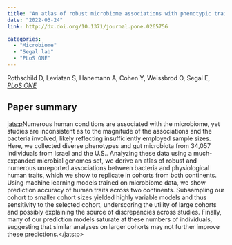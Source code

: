 ```yaml
---
title: "An atlas of robust microbiome associations with phenotypic traits based on large-scale cohorts from two continents"
date: "2022-03-24"
link: http://dx.doi.org/10.1371/journal.pone.0265756

categories:
  - "Microbiome"
  - "Segal lab"
  - "PLoS ONE"
---
```


Rothschild D, Leviatan S, Hanemann A, Cohen Y, Weissbrod O, Segal E, [*PLoS ONE*](http://dx.doi.org/10.1371/journal.pone.0265756)

## Paper summary

<jats:p>Numerous human conditions are associated with the microbiome, yet studies are inconsistent as to the magnitude of the associations and the bacteria involved, likely reflecting insufficiently employed sample sizes. Here, we collected diverse phenotypes and gut microbiota from 34,057 individuals from Israel and the U.S.. Analyzing these data using a much-expanded microbial genomes set, we derive an atlas of robust and numerous unreported associations between bacteria and physiological human traits, which we show to replicate in cohorts from both continents. Using machine learning models trained on microbiome data, we show prediction accuracy of human traits across two continents. Subsampling our cohort to smaller cohort sizes yielded highly variable models and thus sensitivity to the selected cohort, underscoring the utility of large cohorts and possibly explaining the source of discrepancies across studies. Finally, many of our prediction models saturate at these numbers of individuals, suggesting that similar analyses on larger cohorts may not further improve these predictions.</jats:p>

